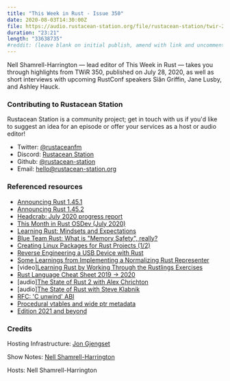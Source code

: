```yaml
---
title: "This Week in Rust - Issue 350"
date: 2020-08-03T14:30:00Z
file: https://audio.rustacean-station.org/file/rustacean-station/twir-2020-08-03.mp3
duration: "23:21"
length: "33638735"
#reddit: (leave blank on initial publish, amend with link and uncomment this line after Reddit thread has been posted)
---
```


Nell Shamrell-Harrington — lead editor of This Week in Rust — takes you through highlights from TWiR 350, published on July 28, 2020, as well as short interviews with upcoming RustConf speakers Siân Griffin, Jane Lusby, and Ashley Hauck.

<!--
The episode introduction goes here.
The first paragraph should ideally be short, and is used in various
places as a "short description" for the episode. Any subsequent
paragraphs show up as "expanded description".
-->

### Contributing to Rustacean Station

<!-- You can probably leave this as-is -->

Rustacean Station is a community project; get in touch with us if you'd like to suggest an idea for an episode or offer your services as a host or audio editor!

 - Twitter: [@rustaceanfm](https://twitter.com/rustaceanfm)
 - Discord: [Rustacean Station](https://discord.gg/cHc3Gyc)
 - Github: [@rustacean-station](https://github.com/rustacean-station/)
 - Email: [hello@rustacean-station.org](mailto:hello@rustacean-station.org)

### Referenced resources

* [Announcing Rust 1.45.1](https://blog.rust-lang.org/2020/07/30/Rust-1.45.1.html)
* [Announcing Rust 1.45.2](https://blog.rust-lang.org/2020/08/03/Rust-1.45.2.html)
* [Headcrab: July 2020 progress report](https://headcrab.rs/2020/07/31/july-update.html)
* [This Month in Rust OSDev (July 2020)](https://rust-osdev.com/this-month/2020-07/)
* [Learning Rust: Mindsets and Expectations](https://ferrous-systems.com/blog/mindsets-and-expectations/)
* [Blue Team Rust: What is "Memory Safety", really?](https://tiemoko.com/blog/blue-team-rust/)
* [Creating Linux Packages for Rust Projects (1/2)](https://ebbflow.io/blog/vending-linux-1)
* [Reverse Engineering a USB Device with Rust](https://gill.net.in/posts/reverse-engineering-a-usb-device-with-rust/)
* [Some Learnings from Implementing a Normalizing Rust Representer](https://seanchen1991.github.io/posts/rust-representer/)
* [video][Learning Rust by Working Through the Rustlings Exercises](https://egghead.io/playlists/learning-rust-by-solving-the-rustlings-exercises-a722)
* [Rust Language Cheat Sheet 2019 -> 2020](https://github.com/ralfbiedert/cheats.rs/issues/100)
* [audio][The State of Rust 2 with Alex Chrichton](https://anchor.fm/the-virtual-world/episodes/Ep-7--The-State-of-Rust-2-with-Alex-Crichton-ehjpsq)
* [audio][The State of Rust with Steve Klabnik](https://anchor.fm/the-virtual-world/episodes/Ep-6--The-State-of-Rust-with-Steve-Klabnik-ehf8mk)
* [RFC: 'C unwind' ABI](https://github.com/rust-lang/rfcs/pull/2945)
* [Procedural vtables and wide ptr metadata](https://github.com/rust-lang/rfcs/pull/2967)
* [Edition 2021 and beyond](https://github.com/rust-lang/rfcs/pull/2966)

### Credits

Hosting Infrastructure: [Jon Gjengset](https://twitter.com/jonhoo/)

Show Notes: [Nell Shamrell-Harrington](https://twitter.com/nellshamrell)

Hosts: Nell Shamrell-Harrington
